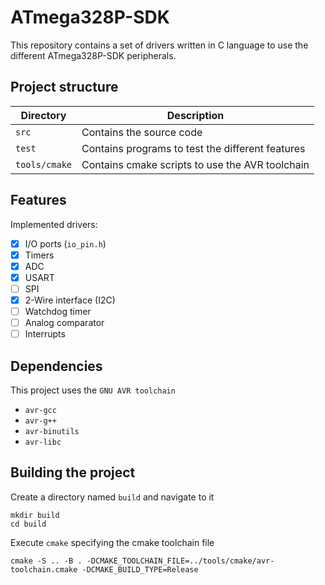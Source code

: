 # ATmega328P-SDK

This repository contains a set of drivers written in C language to use the different ATmega328P-SDK
peripherals.

## Project structure

| Directory | Description |
| --------- | ----------- |
| `src`     | Contains the source code |
| `test`    | Contains programs to test the different features |
| `tools/cmake` | Contains cmake scripts to use the AVR toolchain |

## Features

Implemented drivers:

- [x] I/O ports (`io_pin.h`)
- [x] Timers
- [x] ADC
- [x] USART
- [ ] SPI
- [x] 2-Wire interface (I2C)
- [ ] Watchdog timer
- [ ] Analog comparator
- [ ] Interrupts

## Dependencies

This project uses the `GNU AVR toolchain`

- `avr-gcc`
- `avr-g++`
- `avr-binutils`
- `avr-libc`

## Building the project

Create a directory named `build` and navigate to it

```shell
mkdir build
cd build
```

Execute `cmake` specifying the cmake toolchain file

```shell
cmake -S .. -B . -DCMAKE_TOOLCHAIN_FILE=../tools/cmake/avr-toolchain.cmake -DCMAKE_BUILD_TYPE=Release
```


